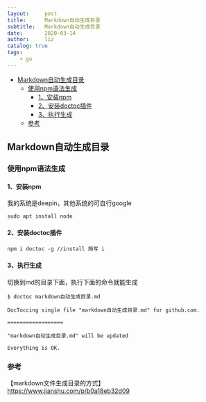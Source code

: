 ```yaml
---
layout:     post
title:      Markdown自动生成目录
subtitle:   Markdown自动生成目录
date:       2020-03-14
author:     liz
catalog: true
tags:
    - go
---
```


<!-- START doctoc generated TOC please keep comment here to allow auto update -->
<!-- DON'T EDIT THIS SECTION, INSTEAD RE-RUN doctoc TO UPDATE -->


- [Markdown自动生成目录](#markdown%E8%87%AA%E5%8A%A8%E7%94%9F%E6%88%90%E7%9B%AE%E5%BD%95)
  - [使用npm语法生成](#%E4%BD%BF%E7%94%A8npm%E8%AF%AD%E6%B3%95%E7%94%9F%E6%88%90)
    - [1、安装npm](#1%E5%AE%89%E8%A3%85npm)
    - [2、安装doctoc插件](#2%E5%AE%89%E8%A3%85doctoc%E6%8F%92%E4%BB%B6)
    - [3、执行生成](#3%E6%89%A7%E8%A1%8C%E7%94%9F%E6%88%90)
  - [参考](#%E5%8F%82%E8%80%83)

<!-- END doctoc generated TOC please keep comment here to allow auto update -->


## Markdown自动生成目录

### 使用npm语法生成

#### 1、安装npm

我的系统是deepin，其他系统的可自行google
````
sudo apt install node
````

#### 2、安装doctoc插件

````
npm i doctoc -g //install 简写 i
````

#### 3、执行生成

切换到md的目录下面，执行下面的命令就能生成
````
$ doctoc markdown自动生成目录.md 

DocToccing single file "markdown自动生成目录.md" for github.com.

==================

"markdown自动生成目录.md" will be updated

Everything is OK.
````

### 参考
【markdown文件生成目录的方式】https://www.jianshu.com/p/b0a18eb32d09  